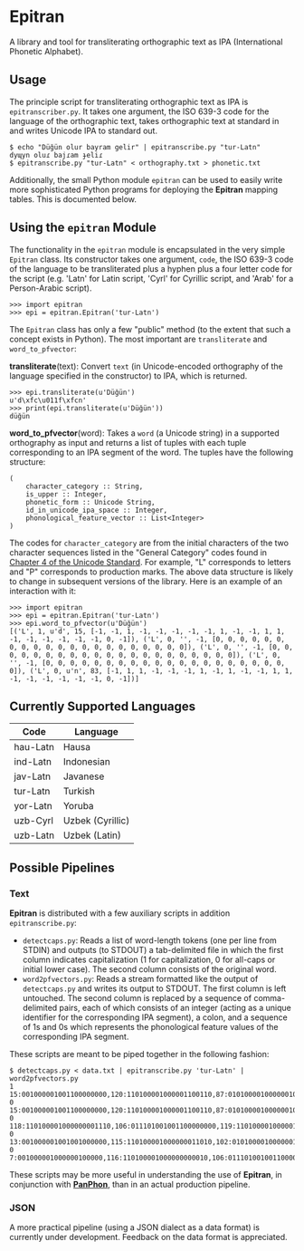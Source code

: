 # Epitran

A library and tool for transliterating orthographic text as IPA (International Phonetic Alphabet).

## Usage

The principle script for transliterating orthographic text as IPA is `epitranscriber.py`. It takes one argument, the ISO 639-3 code for the language of the orthographic text, takes orthographic text at standard in and writes Unicode IPA to standard out.

```
$ echo "Düğün olur bayram gelir" | epitranscribe.py "tur-Latn"
dyɰyn oluɾ bajɾam ɟeliɾ
$ epitranscribe.py "tur-Latn" < orthography.txt > phonetic.txt
```

Additionally, the small Python module ```epitran``` can be used to easily write more sophisticated Python programs for deploying the **Epitran** mapping tables. This is documented below.

## Using the `epitran` Module

The functionality in the `epitran` module is encapsulated in the very simple `Epitran` class. Its constructor takes one argument, `code`, the ISO 639-3 code of the language to be transliterated plus a hyphen plus a four letter code for the script (e.g. 'Latn' for Latin script, 'Cyrl' for Cyrillic script, and 'Arab' for a Person-Arabic script).

```
>>> import epitran
>>> epi = epitran.Epitran('tur-Latn')
```

The `Epitran` class has only a few "public" method (to the extent that such a concept exists in Python). The most important are ``transliterate`` and ``word_to_pfvector``:

**transliterate**(text):
Convert `text` (in Unicode-encoded orthography of the language specified in the constructor) to IPA, which is returned.

```
>>> epi.transliterate(u'Düğün')
u'd\xfc\u011f\xfcn'
>>> print(epi.transliterate(u'Düğün'))
düğün
```

**word_to_pfvector**(word):
Takes a `word` (a Unicode string) in a supported orthography as input and returns a list of tuples with each tuple corresponding to an IPA segment of the word. The tuples have the following structure:
```
(
    character_category :: String,
    is_upper :: Integer,
    phonetic_form :: Unicode String,
    id_in_unicode_ipa_space :: Integer,
    phonological_feature_vector :: List<Integer>
)
```
The codes for `character_category` are from the initial characters of the two character sequences listed in the "General Category" codes found in [Chapter 4 of the Unicode Standard](http://www.unicode.org/versions/Unicode8.0.0/ch04.pdf#G134153). For example, "L" corresponds to letters and "P" corresponds to production marks. The above data structure is likely to change in subsequent versions of the library. Here is an example of an interaction with it:

```
>>> import epitran
>>> epi = epitran.Epitran('tur-Latn')
>>> epi.word_to_pfvector(u'Düğün')
[('L', 1, u'd', 15, [-1, -1, 1, -1, -1, -1, -1, -1, 1, -1, -1, 1, 1, -1, -1, -1, -1, -1, -1, 0, -1]), ('L', 0, '', -1, [0, 0, 0, 0, 0, 0, 0, 0, 0, 0, 0, 0, 0, 0, 0, 0, 0, 0, 0, 0, 0]), ('L', 0, '', -1, [0, 0, 0, 0, 0, 0, 0, 0, 0, 0, 0, 0, 0, 0, 0, 0, 0, 0, 0, 0, 0]), ('L', 0, '', -1, [0, 0, 0, 0, 0, 0, 0, 0, 0, 0, 0, 0, 0, 0, 0, 0, 0, 0, 0, 0, 0]), ('L', 0, u'n', 83, [-1, 1, 1, -1, -1, -1, 1, -1, 1, -1, -1, 1, 1, -1, -1, -1, -1, -1, -1, 0, -1])]
```

## Currently Supported Languages

| Code     | Language         |
|----------|------------------|
| hau-Latn | Hausa            |
| ind-Latn | Indonesian       |
| jav-Latn | Javanese         |
| tur-Latn | Turkish          |
| yor-Latn | Yoruba           |
| uzb-Cyrl | Uzbek (Cyrillic) |
| uzb-Latn | Uzbek (Latin)    |


## Possible Pipelines

### Text

**Epitran** is distributed with a few auxiliary scripts in addition `epitranscribe.py`:

- `detectcaps.py`:  Reads a list of word-length tokens (one per line from STDIN) and outputs (to STDOUT) a tab-delimited file in which the first column indicates capitalization (1 for capitalization, 0 for all-caps or initial lower case). The second column consists of the original word.
- `word2pfvectors.py`: Reads a stream formatted like the output of `detectcaps.py` and writes its output to STDOUT. The first column is left untouched. The second column is replaced by a sequence of comma-delimited pairs, each of which consists of an integer (acting as a unique identifier for the corresponding IPA segment), a colon, and a sequence of 1s and 0s which represents the phonological feature values of the corresponding IPA segment.

These scripts are meant to be piped together in the following fashion:
```
$ detectcaps.py < data.txt | epitranscribe.py 'tur-Latn' | word2pfvectors.py
1       15:001000001001100000000,120:110100001000001100110,87:010100001000000100010,120:110100001000001100110,83:011000101001100000000
0       15:001000001001100000000,120:110100001000001100110,87:010100001000000100010,120:110100001000001100110,83:011000101001100000000
0       118:110100001000000001110,106:011101001001100000000,119:110100001000001101110,99:011100001001100000000
0       13:001000001001001000000,115:110100001000000011010,102:010100001000000100000,99:011100001001100000000,115:110100001000000011010,82:011000101001001000000
0       7:001000001000000100000,116:110100001000000000010,106:011101001001100000000,117:110100001000000100010,99:011100001001100000000
```
These scripts may be more useful in understanding the use of **Epitran**, in conjunction with [**PanPhon**](https://pypi.python.org/pypi/panphon/0.2), than in an actual production pipeline.

### JSON

A more practical pipeline (using a JSON dialect as a data format) is currently under development. Feedback on the data format is appreciated.
